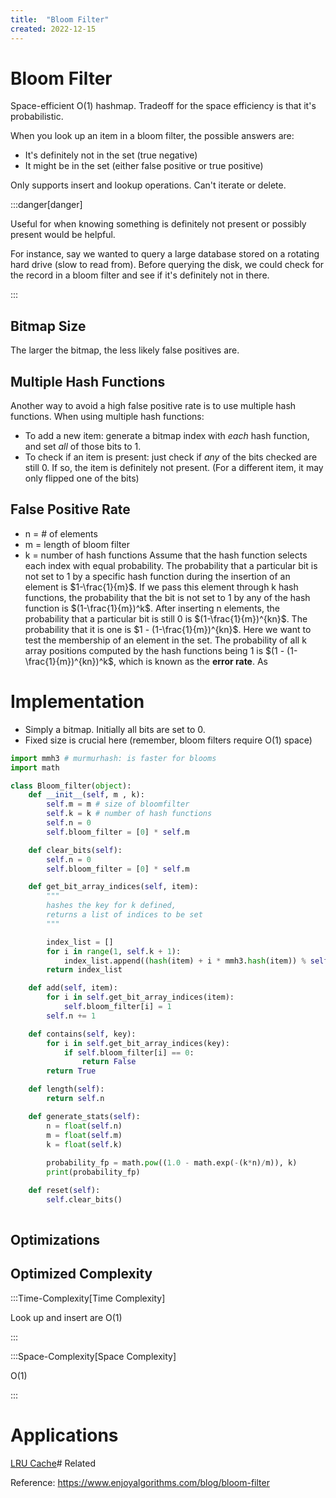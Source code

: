 ```yaml
---
title:  "Bloom Filter"
created: 2022-12-15
---
```





# Bloom Filter
Space-efficient O(1) hashmap. Tradeoff for the space efficiency is that it's probabilistic.

When you look up an item in a bloom filter, the possible answers are:
- It's definitely not in the set (true negative)
- It might be in the set (either false positive or true positive)

Only supports insert and lookup operations. Can't iterate or delete.


:::danger[danger] 

Useful for when knowing something is definitely not present or possibly present would be helpful. 

For instance, say we wanted to query a large database stored on a rotating hard drive (slow to read from). Before querying the disk, we could check for the record in a bloom filter and see if it's definitely not in there.

:::

## Bitmap Size
The larger the bitmap, the less likely false positives are.

## Multiple Hash Functions
Another way to avoid a high false positive rate is to use multiple hash functions.
When using multiple hash functions:
- To add a new item: generate a bitmap index with _each_ hash function, and set _all_ of those bits to 1.
- To check if an item is present: just check if _any_ of the bits checked are still 0. If so, the item is definitely not present. (For a different item, it may only flipped one of the bits)

## False Positive Rate
- n = # of elements
- m = length of bloom filter
- k = number of hash functions
Assume that the hash function selects each index with equal probability. 
The probability that a particular bit is not set to 1 by a specific hash function during the insertion of an element is $1-\frac{1}{m}$.
If we pass this element through k hash functions, the probability that the bit is not set to 1 by any of the hash function is $(1-\frac{1}{m})^k$.
After inserting n elements, the probability that a particular bit is still 0 is $(1-\frac{1}{m})^{kn}$.
The probability that it is one is $1 - (1-\frac{1}{m})^{kn}$.
Here we want to test the membership of an element in the set. The probability of all k array positions computed by the hash functions being 1 is $(1 - (1-\frac{1}{m})^{kn})^k$, which is known as the **error rate**.
As 

# Implementation
- Simply a bitmap. Initially all bits are set to 0. 
- Fixed size is crucial here (remember, bloom filters require O(1) space)


```python
import mmh3 # murmurhash: is faster for blooms
import math

class Bloom_filter(object):
	def __init__(self, m , k):
		self.m = m # size of bloomfilter
		self.k = k # number of hash functions
		self.n = 0
		self.bloom_filter = [0] * self.m

	def clear_bits(self):
		self.n = 0
		self.bloom_filter = [0] * self.m

	def get_bit_array_indices(self, item):
		"""
		hashes the key for k defined, 
		returns a list of indices to be set 
		"""

		index_list = []
		for i in range(1, self.k + 1):
			index_list.append((hash(item) + i * mmh3.hash(item)) % self.m)
		return index_list

	def add(self, item):
		for i in self.get_bit_array_indices(item):
			self.bloom_filter[i] = 1
		self.n += 1

	def contains(self, key):
		for i in self.get_bit_array_indices(key):
			if self.bloom_filter[i] == 0:
				return False
		return True

	def length(self):
		return self.n

	def generate_stats(self):
		n = float(self.n)
		m = float(self.m)
		k = float(self.k)
	
		probability_fp = math.pow((1.0 - math.exp(-(k*n)/m)), k)
		print(probability_fp)

	def reset(self):
		self.clear_bits()
			
```

## Optimizations

## Optimized Complexity

:::Time-Complexity[Time Complexity] 

Look up and insert are O(1)

:::

:::Space-Complexity[Space Complexity] 

O(1)

:::

# Applications
[LRU Cache](</docs/DS/LRU Cache.md>)# Related

Reference: https://www.enjoyalgorithms.com/blog/bloom-filter